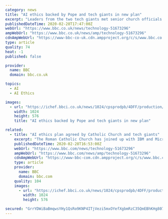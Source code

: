 ```yaml
---
category: news
title: "AI ethics backed by Pope and tech giants in new plan"
excerpt: "Leaders from the two tech giants met senior church officials in Rome, and agreed to collaborate on \"human-centred\" ways of designing AI. Microsoft president Brad Smith admitted some people may \"think of us as strange bedfellows\" at the signing event. \"But I think the world needs people from different places to come together,\" he said."
publishedDateTime: 2020-02-28T17:47:00Z
webUrl: "https://www.bbc.co.uk/news/technology-51673296"
ampWebUrl: "https://www.bbc.co.uk/news/amp/technology-51673296"
cdnAmpWebUrl: "https://www-bbc-co-uk.cdn.ampproject.org/c/s/www.bbc.co.uk/news/amp/technology-51673296"
type: article
quality: 74
heat: -1
published: false

provider:
  name: BBC
  domain: bbc.co.uk

topics:
  - AI
  - AI Ethics

images:
  - url: "https://ichef.bbci.co.uk/news/1024/cpsprodpb/4DFF/production/_111076991_archbishop.gif"
    width: 1024
    height: 576
    title: "AI ethics backed by Pope and tech giants in new plan"

related:
  - title: "AI ethics plan agreed by Catholic Church and tech giants"
    excerpt: "The Roman Catholic Church has joined up with IBM and Microsoft to work on the ethics of artificial intelligence. Leaders from the two tech giants met senior church officials in Rome, and agreed to collaborate on \"human-centred\" ways of designing AI. Microsoft president Brad Smith admitted some people may \"think of us as strange bedfellows\" at ..."
    publishedDateTime: 2020-02-28T16:53:00Z
    webUrl: "https://www.bbc.com/news/technology-51673296"
    ampWebUrl: "https://www.bbc.com/news/amp/technology-51673296"
    cdnAmpWebUrl: "https://www-bbc-com.cdn.ampproject.org/c/s/www.bbc.com/news/amp/technology-51673296"
    type: article
    provider:
      name: BBC
      domain: bbc.com
    quality: 104
    images:
      - url: "https://ichef.bbci.co.uk/news/1024/cpsprodpb/4DFF/production/_111076991_archbishop.gif"
        width: 1024
        height: 576

secured: "GrrYDWiBaBmqwsYHy1QsRo9KNP4ITjVezi5mxOYefXgbmRzC35QmEBhKHg807jvuypGOtH7eDdCvqYQLXdeFwwjwh3L2mlHaT9GOdrNdrpLzdiIJUkPhskQfGijkNBDonZFy4aR+TNqSmFomnKGmrorzPmnMrDTz289YNQj6FBy8MXCfvxiOzm7fPJP53tTpv8Q2H4WhA3c9F8JpIp4rdZz7GcFSvu0YaPV7HQY214XbgvrWNzdBFSudbjapxaa0M1aaxl/omrksWswnY07G1f/Cq1vN6t0z5xKRNDqp5foXiKi1QU+PiK1w/0syGdQn;iRc9Aeuzd+qaZVL37+WYVw=="
---
```


